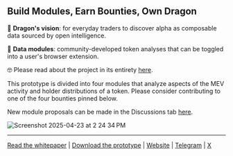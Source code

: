 ## Build Modules, Earn Bounties, Own Dragon

🧿 **Dragon's vision**: for everyday traders to discover alpha as composable data sourced by open intelligence.

🧩 **Data modules**: community-developed token analyses that can be toggled into a user's browser extension.

🤓 Please read about the project in its entirety [here](https://alpha-dragon.ai/alphadragon.pdf).

This prototype is divided into four modules that analyze aspects of the MEV activity and holder distributions of a token. Please consider contributing to one of the four bounties pinned below. 

New module proposals can be made in the Discussions tab [here](https://github.com/orgs/alpha-dragon-org/discussions). 

![Screenshot 2025-04-23 at 2 24 34 PM](https://github.com/user-attachments/assets/964752fe-c22d-4d18-aa41-b837014b3314)




---


[Read the whitepaper](https://alpha-dragon.ai/alphadragon.pdf) |
[Download the prototype](https://chromewebstore.google.com/detail/dragon/ncbgllgbplhnbekllhogabdefjidbkoe) | [Website](https://alpha-dragon.ai) | [Telegram](https://t.me/+OU0SLVfcpEZhZWQx) | [X](https://x.com/AlphaDragonAI)


